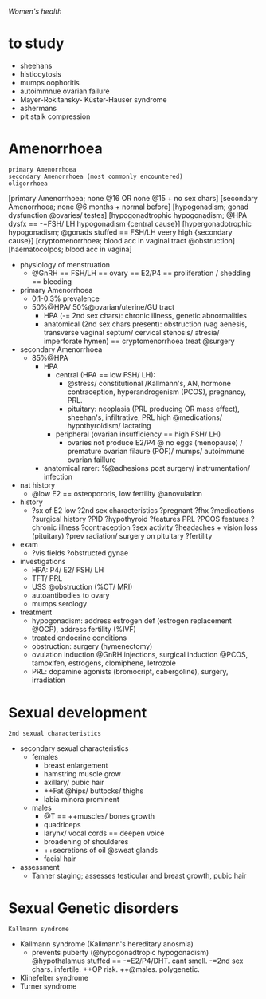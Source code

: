 ###### Women's health

# to study
- sheehans
- histiocytosis
- mumps oophoritis
- autoimmnue ovarian failure
- Mayer-Rokitansky-
Küster-Hauser syndrome
- ashermans
- pit stalk compression

# Amenorrhoea
    primary Amenorrhoea 
    secondary Amenorrhoea (most commonly encountered)
    oligorrhoea
[primary Amenorrhoea; none @16 OR none @15 + no sex chars]
[secondary Amenorrhoea; none @6 months + normal before]
[hypogonadism; gonad dysfunction @ovaries/ testes]
[hypogonadtrophic hypogonadism; @HPA dysfx == -=FSH/ LH hypogonadism {central cause}]
[hypergonadotrophic hypogonadism; @gonads stuffed == FSH/LH veery high {secondary cause}]
[cryptomenorrhoea; blood acc in vaginal tract @obstruction]
[haematocolpos; blood acc in vagina]
- physiology of menstruation
    + @GnRH == FSH/LH == ovary == E2/P4 == proliferation / shedding == bleeding
- primary Amenorrhoea
    + 0.1-0.3% prevalence
    + 50%@HPA/ 50%@ovarian/uterine/GU tract
        * HPA (-= 2nd sex chars): chronic illness, genetic abnormalities 
        * anatomical (2nd sex chars present): obstruction (vag aenesis, transverse vaginal septum/ cervical stenosis/ atresia/  imperforate hymen) == cryptomenorrhoea treat @surgery
- secondary Amenorrhoea
    + 85%@HPA
        * HPA
            - central (HPA == low FSH/ LH): 
                + @stress/ constitutional /Kallmann's, AN, hormone contraception, hyperandrogenism (PCOS), pregnancy, PRL. 
                + pituitary: neoplasia (PRL producing OR mass effect),  sheehan's, infiltrative, PRL high @medications/ hypothyroidism/ lactating
            - peripheral (ovarian insufficiency == high FSH/ LH)
                + ovaries not produce E2/P4 @ no eggs (menopause) / premature ovarian filaure (POF)/ mumps/ autoimmune ovarian faillure
        * anatomical rarer: %@adhesions post surgery/ instrumentation/ infection
- nat history
    + @low E2 == osteopororis, low fertility @anovulation
- history
    + ?sx of E2 low ?2nd sex characteristics ?pregnant ?fhx ?medications ?surgical history ?PID ?hypothyroid ?features PRL ?PCOS features ?chronic illness ?contraception ?sex activity ?headaches + vision loss (pituitary) ?prev radiation/ surgery on pituitary ?fertility
- exam
    + ?vis fields ?obstructed gynae
- investigations
    + HPA: P4/ E2/ FSH/ LH
    + TFT/ PRL
    + USS @obstruction (%CT/ MRI)
    + autoantibodies to ovary
    + mumps serology
- treatment
    + hypogonadism: address estrogen def (estrogen replacement @OCP), address fertility (%IVF)
    + treated endocrine conditions
    + obstruction: surgery (hymenectomy)
    + ovulation induction @GnRH injections, surgical induction @PCOS, tamoxifen, estrogens, clomiphene, letrozole
    + PRL: dopamine agonists (bromocript, cabergoline), surgery, irradiation

# Sexual development
    2nd sexual characteristics
- secondary sexual characteristics
    + females
        * breast enlargement
        * hamstring muscle grow
        * axillary/ pubic hair
        * ++Fat @hips/ buttocks/ thighs
        * labia minora prominent
    + males
        * @T == ++muscles/ bones growth
        * quadriceps
        * larynx/ vocal cords == deepen voice
        * broadening of shoulderes
        * ++secretions of oil @sweat glands
        * facial hair
- assessment
    + Tanner staging; assesses testicular and breast growth, pubic hair

# Sexual Genetic disorders
    Kallmann syndrome
- Kallmann syndrome (Kallmann's hereditary anosmia)
    + prevents puberty (@hypogonadtropic hypogonadism) @hypothalamus stuffed == -=E2/P4/DHT. cant smell. -=2nd sex chars. infertile. ++OP risk. ++@males. polygenetic.
- Klinefelter syndrome 
- Turner syndrome

